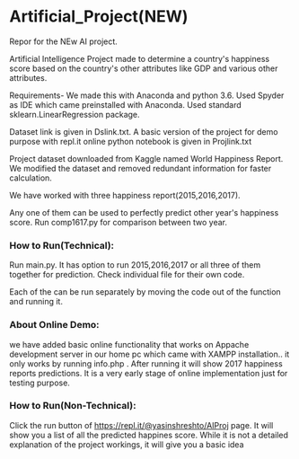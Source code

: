 # Artificial_Project(NEW)

Repor for the NEw AI project.

Artificial Intelligence Project made to determine a country's happiness score based on the country's other attributes like GDP and various other attributes.

Requirements- We made this with Anaconda and python 3.6. Used Spyder as IDE which came preinstalled with Anaconda. Used standard sklearn.LinearRegression package.

Dataset link is given in Dslink.txt. A basic version of the project for demo purpose with repl.it online python notebook is given in Projlink.txt

Project dataset downloaded from Kaggle named World Happiness Report. We modified the dataset and removed redundant information for faster calculation.

We have worked with three happiness report(2015,2016,2017).

Any one of them can be used to perfectly predict other year's happiness score. Run comp1617.py for comparison between two year.

### How to Run(Technical):

Run main.py. It has option to run 2015,2016,2017 or all three of them together for prediction. Check individual file for their own code.

Each of the can be run separately by moving the code out of the function and running it.

### About Online Demo:
we have added basic online functionality that works on Appache development server in our home pc which came with XAMPP installation.. 
it only works by running info.php . After running it will show 2017 happiness reports predictions. It is a very early stage of online implementation just for testing purpose.

### How to Run(Non-Technical):

Click the run button of https://repl.it/@yasinshreshto/AIProj page. It will show you a list of all the predicted happines score. While it is not a detailed explanation of the project workings, it will give you a basic idea
